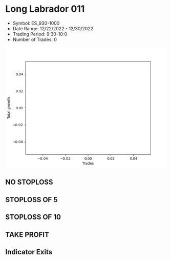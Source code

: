 # Long Labrador 011 
- Symbol: ES_930-1000
- Date Range: 12/22/2022 - 12/30/2022
- Trading Period: 9:30-10:0
- Number of Trades: 0

![Plot](LongLabrador011ES_930-1000.png)
## NO STOPLOSS














## STOPLOSS OF 5














## STOPLOSS OF 10














## TAKE PROFIT











## Indicator Exits


